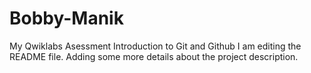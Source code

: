 # Bobby-Manik
My Qwiklabs Asessment Introduction to Git and Github
I am editing the README file. Adding some more details about the project description.
